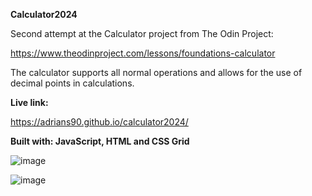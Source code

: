 **Calculator2024**

Second attempt at the Calculator project from The Odin Project:

https://www.theodinproject.com/lessons/foundations-calculator

The calculator supports all normal operations and allows for the use of decimal points in calculations.

**Live link:**

https://adrians90.github.io/calculator2024/

**Built with: JavaScript, HTML and CSS Grid**

![image](https://github.com/adrians90/calculator2024/assets/128593202/879b539e-ac9d-4ba0-96a3-3405972521b4)

![image](https://github.com/adrians90/calculator2024/assets/128593202/1bd7dd56-1717-4f66-a6f9-3de66eb2f049)



